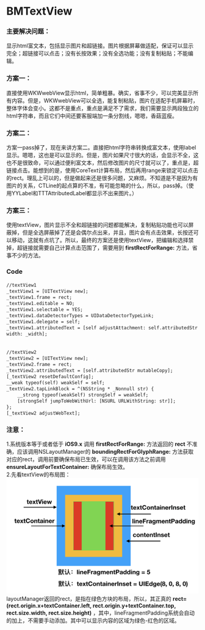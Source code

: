 # BMTextView
### 主要解决问题：  
显示html富文本，包括显示图片和超链接。图片根据屏幕做适配，保证可以显示完全；超链接可以点击；没有长按效果；没有全选功能；没有复制粘贴；不能编辑。

### 方案一：  
直接使用WKWwebView显示html，简单粗暴。确实，省事不少，可以完美显示所有内容。但是，WKWwebView可以全选，能复制粘贴，图片在适配手机屏幕时，整体字体会变小。这都不是重点，重点是满足不了需求，我们需要显示两段独立的html字符串，而且它们中间还要客服端加一条分割线，嗯嗯，香菇蓝瘦。  
### 方案二：  
方案一pass掉了，现在来讲方案二。直接把html字符串转换成富文本，使用label显示。嗯嗯，这也是可以显示的。但是，图片如果尺寸很大的话，会显示不全，这也不是很致命，可以通过便利富文本，然后修改图片的尺寸就可以了，重点是，超链接点击。能想到的是，使用CoreText计算布局，然后再用range来锁定可以点击的rect。理乱上可以的，但是做起来还是很多问题，又麻烦。不知道是不是因为有图片的关系，CTLine的起点算的不准，有可能忽略的什么，所以，pass掉。（使用YYLabel和TTTAttributedLabel都显示不出来图片。）  
### 方案三：  
使用textView，图片显示不全和超链接的问题都能解决，复制粘贴功能也可以屏蔽掉，但是全选屏蔽掉了还是会偶尔点出来，并且，图片会有点击效果，长按还可以移动，这就有点坑了。所以，最终的方案还是使用textView，把编辑和选择禁掉，超链接就需要自己计算点击范围了，需要用到 **firstRectForRange:** 方法，省事不少的方法。

### Code
```
//textView1
_textView1 = [UITextView new];
_textView1.frame = rect;
_textView1.editable = NO;
_textView1.selectable = YES;
_textView1.dataDetectorTypes = UIDataDetectorTypeLink;
_textView1.delegate = self;
_textView1.attributedText = [self adjustAttachment: self.attributedStr width: _width];


//textView2
_textView2 = [UITextView new];
_textView2.frame = rect;
_textView2.attributedText = [self.attributedStr mutableCopy];
[_textView2 resetDefaultConfig];
__weak typeof(self) weakSelf = self;
_textView2.tapLinkBlock = ^(NSString * _Nonnull str) {
	__strong typeof(weakSelf) strongSelf = weakSelf;
	[strongSelf jumpToWebWithUrl: [NSURL URLWithString: str]];
};
[_textView2 adjustWebText];
```

### 注意：
1.系统版本等于或者低于 **iOS9.x** 调用 **firstRectForRange:** 方法返回的 **rect** 不准确，应该调用NSLayoutManager的 **boundingRectForGlyphRange:** 方法获取对应的rect，调用前要确保布局已生效，可以在调用该方法之前调用 **ensureLayoutForTextContainer:** 确保布局生效。  
2.先看textView的布局图：  
![textViewLayout](textViewLayout.png)  
layoutManager返回的rect，是指在绿色方块的布局，所以，其正真的 **rect=(rect.origin.x+textContainer.left, rect.origin.y+textContainer.top, rect.size.width, rect.size.height)** ，其中，lineFragmentPadding系统会自动的加上，不需要手动添加。其中可以显示内容的区域为绿色-红色的区域。